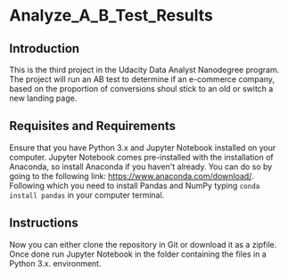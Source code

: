 # Analyze_A_B_Test_Results
## Introduction
This is the third project in the Udacity Data Analyst Nanodegree program. The project will run an AB test to determine if an e-commerce company, based on the proportion of conversions shoul stick to an old or switch a new landing page. 

## Requisites and Requirements
Ensure that you have Python 3.x and Jupyter Notebook installed on your computer. Jupyter Notebook comes pre-installed with the installation of Anaconda, so install Anaconda if you haven't already. You can do so by going to the following link: https://www.anaconda.com/download/. Following which you need to install Pandas and NumPy typing `conda install pandas` in your computer terminal.

## Instructions
Now you can either clone the repository in Git or download it as a zipfile. Once done run Jupyter Notebook in the folder containing the files in a Python 3.x. environment.
